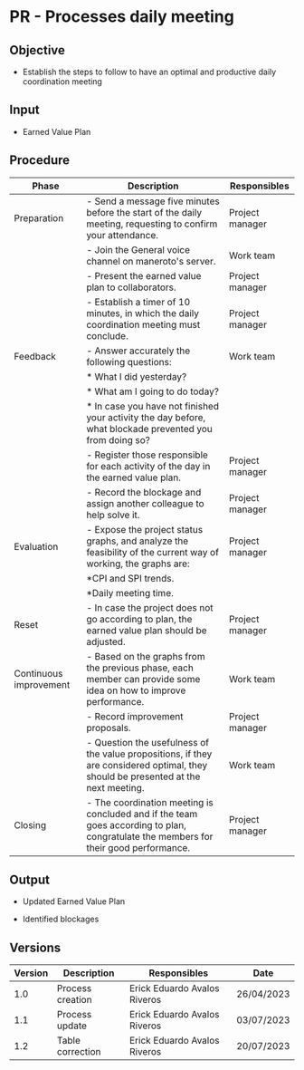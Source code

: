 # PR - Processes daily meeting

## Objective

- Establish the steps to follow to have an optimal and productive daily coordination meeting

## Input

- Earned Value Plan

## Procedure

| Phase       | Description                                                                              | Responsibles    |
| ----------- | ---------------------------------------------------------------------------------------- | --------------- |
| Preparation | - Send a message five minutes before the start of the daily meeting, requesting to confirm your attendance. | Project manager |
|             | - Join the General voice channel on maneroto's server.                                    | Work team       |
|             | - Present the earned value plan to collaborators.                                         | Project manager |
|             | - Establish a timer of 10 minutes, in which the daily coordination meeting must conclude. | Project manager |
| Feedback    | - Answer accurately the following questions:                                             | Work team       |
|             |     * What I did yesterday?                                                              |                 |
|             |     * What am I going to do today?                                                       |                 |
|             |     * In case you have not finished your activity the day before, what blockade prevented you from doing so? | |
|             | - Register those responsible for each activity of the day in the earned value plan.       | Project manager |
|             | - Record the blockage and assign another colleague to help solve it.                      | Project manager |
| Evaluation  | - Expose the project status graphs, and analyze the feasibility of the current way of working, the graphs are: | Project manager |
|             |*CPI and SPI trends.                                                                   |                 |
|             |*Daily meeting time.                                                                  |                 |
| Reset       | - In case the project does not go according to plan, the earned value plan should be adjusted. | Project manager |
| Continuous improvement | - Based on the graphs from the previous phase, each member can provide some idea on how to improve performance. | Work team |
|             | - Record improvement proposals.                                                           | Project manager |
|             | - Question the usefulness of the value propositions, if they are considered optimal, they should be presented at the next meeting.| Work team       |
| Closing     | - The coordination meeting is concluded and if the team goes according to plan, congratulate the members for their good performance.                                    | Project manager |

## Output

- Updated Earned Value Plan

- Identified blockages

## Versions

| Version | Description      | Responsibles                 | Date       |
| ------- | ---------------- | ---------------------------- | ---------- |
| 1.0     | Process creation | Erick Eduardo Avalos Riveros | 26/04/2023 |
| 1.1     | Process update   | Erick Eduardo Avalos Riveros | 03/07/2023 |
| 1.2     | Table correction | Erick Eduardo Avalos Riveros | 20/07/2023 |

